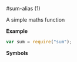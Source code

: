 <a name="module_sum-alias"></a>
#sum-alias (1)

A simple maths function

  
**Example**  
```js
var sum = require("sum");
```
**Symbols**  

